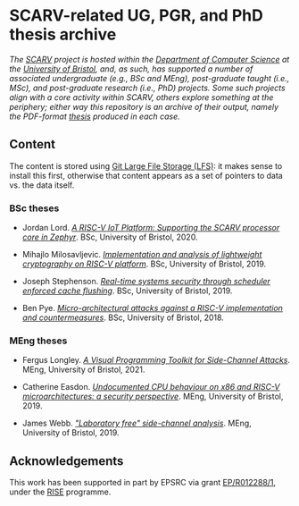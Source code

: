 # SCARV-related UG, PGR, and PhD thesis archive

<!--- -------------------------------------------------------------------- --->

*The
[SCARV](https://www.scarv.org)
project
is hosted within the
[Department of Computer Science](https://www.bristol.ac.uk/engineering/departments/computerscience)
at the
[University of Bristol](https://www.bristol.ac.uk),
and, as such, has supported a number of associated
undergraduate          (e.g., BSc and MEng),
post-graduate taught   (i.e., MSc),
and
post-graduate research (i.e., PhD)
projects.  Some such projects align with a core activity 
within SCARV, others explore something at the periphery; 
either way this repository is an archive of their output,
namely the PDF-format
[thesis](https://en.wikipedia.org/wiki/Thesis#United_Kingdom)
produced in each case.*

<!--- -------------------------------------------------------------------- --->

## Content

The content is stored using
[Git Large File Storage (LFS)](http://git-lfs.github.com/):
it makes sense to install this first, otherwise that content appears
as a set of pointers to data vs. the data itself.

### BSc  theses

- Jordan Lord.
  [*A RISC-V IoT Platform: Supporting the SCARV processor core in Zephyr*](./bsc/jl17191.pdf).
  BSc,  University of Bristol, 2020.

- Mihajlo Milosavljevic.
  [*Implementation and analysis of lightweight cryptography on RISC-V platform*](./bsc/mm14835.pdf).
  BSc,  University of Bristol, 2019.

- Joseph Stephenson.
  [*Real-time systems security through scheduler enforced cache flushing*](./bsc/js15708.pdf).
  BSc,  University of Bristol, 2019. 

- Ben Pye.
  [*Micro-architectural attacks against a RISC-V implementation and countermeasures*](./bsc/bp15915.pdf).
  BSc,  University of Bristol, 2018.

### MEng theses

- Fergus Longley.
  [*A Visual Programming Toolkit for Side-Channel Attacks*](./meng/fl17431.pdf).
  MEng, University of Bristol, 2021.

- Catherine Easdon.
  [*Undocumented CPU behaviour on x86 and RISC-V microarchitectures: a security perspective*](./meng/ce15865.pdf).
  MEng, University of Bristol, 2019.

- James Webb.
  [*"Laboratory free" side-channel analysis*](./meng/jw15520.pdf).
  MEng, University of Bristol, 2019.

<!--- -------------------------------------------------------------------- --->

## Acknowledgements

This work has been supported in part by EPSRC via grant 
[EP/R012288/1](https://gow.epsrc.ukri.org/NGBOViewGrant.aspx?GrantRef=EP/R012288/1),
under the [RISE](http://www.ukrise.org) programme.

<!--- -------------------------------------------------------------------- --->
